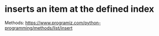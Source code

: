 # inserts an item at the defined index

Methods: https://www.programiz.com/python-programming/methods/list/insert